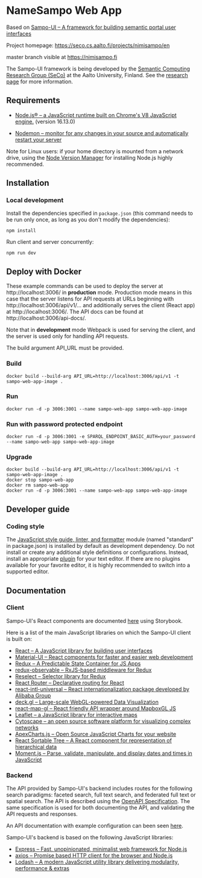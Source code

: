 # NameSampo Web App

Based on [Sampo-UI &ndash; A framework for building semantic portal user interfaces](https://github.com/SemanticComputing/sampo-ui)

Project homepage: https://seco.cs.aalto.fi/projects/nimisampo/en

master branch visible at https://nimisampo.fi

The Sampo-UI framework is being developed by the [Semantic Computing Research Group (SeCo)](https://seco.cs.aalto.fi) 
at the Aalto University, Finland. See the [research page](https://seco.cs.aalto.fi/tools/sampo-ui) for 
more information. 

## Requirements

* [Node.js® &ndash; a JavaScript runtime built on Chrome's V8 JavaScript engine.](https://nodejs.org/en/) (version 16.13.0)

* [Nodemon &ndash; monitor for any changes in your source and automatically restart your server](https://nodemon.io/)

Note for Linux users: if your home directory is mounted from a network drive, using the [Node Version Manager](https://github.com/nvm-sh/nvm) for installing Node.js highly recommended. 

## Installation

### Local development

Install the dependencies specified in `package.json` (this command needs to be run only once,
  as long as you don't modify the dependencies):

`npm install`

Run client and server concurrently:

`npm run dev`

## Deploy with Docker

These example commands can be used to deploy the server at http://localhost:3006/ in **production** mode. Production mode means in this case that the server listens for API requests at URLs beginning with http://localhost:3006/api/v1/... and additionally serves the client (React app) at http://localhost:3006/. The API docs can be found at http://localhost:3006/api-docs/.

Note that in **development** mode Webpack is used for serving the client, and the server is used only for handling API requests. 

The build argument API_URL must be provided.

### Build
 `docker build --build-arg API_URL=http://localhost:3006/api/v1 -t sampo-web-app-image .`

### Run
 `docker run -d -p 3006:3001 --name sampo-web-app sampo-web-app-image`

### Run with password protected endpoint
 `docker run -d -p 3006:3001 -e SPARQL_ENDPOINT_BASIC_AUTH=your_password --name sampo-web-app sampo-web-app-image`

### Upgrade
```
docker build --build-arg API_URL=http://localhost:3006/api/v1 -t sampo-web-app-image .
docker stop sampo-web-app
docker rm sampo-web-app
docker run -d -p 3006:3001 --name sampo-web-app sampo-web-app-image
```

## Developer guide

 ### Coding style

The [JavaScript style guide, linter, and formatter](https://standardjs.com) module (named "standard" in package.json) is installed by default as development dependency. Do not install or create any additional style definitions or configurations. Instead, install an appropriate [plugin](https://standardjs.com/index.html#are-there-text-editor-plugins) for your text editor. If there are no plugins  available for your favorite editor, it is highly recommended to switch into a supported editor. 

## Documentation

### Client

Sampo-UI's React components are documented [here](https://semanticcomputing.github.io/sampo-ui) using Storybook.

Here is a list of the main JavaScript libraries on which the Sampo-UI client is built on:

* [React &ndash; A JavaScript library for building user interfaces](https://reactjs.org/)
* [Material-UI &ndash; React components for faster and easier web development](https://material-ui.com/)
* [Redux &ndash; A Predictable State Container for JS Apps](https://redux.js.org/)
* [redux-observable &ndash; RxJS-based middleware for Redux](https://redux-observable.js.org/)
* [Reselect &ndash; Selector library for Redux](https://github.com/reduxjs/reselect)
* [React Router &ndash; Declarative routing for React](https://reacttraining.com/react-router/web/guides/quick-start)
* [react-intl-universal &ndash; React internationalization package developed by Alibaba Group](https://github.com/alibaba/react-intl-universal)
* [deck.gl &ndash; Large-scale WebGL-powered Data Visualization](https://deck.gl) 
* [react-map-gl &ndash; React friendly API wrapper around MapboxGL JS](https://github.com/visgl/react-map-gl) 
* [Leaflet &ndash; a JavaScript library for interactive maps](https://leafletjs.com/) 
* [Cytoscape &ndash; an open source software platform for visualizing complex networks](https://cytoscape.org/)
* [ApexCharts.js &ndash; Open Source JavaScript Charts for your website](https://apexcharts.com/)
* [React Sortable Tree &ndash; A React component for representation of hierarchical data](https://github.com/frontend-collective/react-sortable-tree)
* [Moment.js &ndash; Parse, validate, manipulate, and display dates and times in JavaScript](https://momentjs.com/)

### Backend

The API provided by Sampo-UI's backend includes routes for the following search paradigms: faceted search, 
full text search, and federated full text or spatial search. The API is described using the 
[OpenAPI Specification](https://swagger.io/specification). The same specification is used for both 
documenting the API, and validating the API requests and responses. 

An API documentation with example configuration can been seen [here](https://sampo-ui.demo.seco.cs.aalto.fi/api-docs/).

Sampo-UI's backend is based on the following JavaScript libraries:

* [Express &ndash; Fast, unopinionated, minimalist web framework for Node.js](https://expressjs.com/)
* [axios &ndash; Promise based HTTP client for the browser and Node.js](https://github.com/axios/axios)
* [Lodash &ndash; A modern JavaScript utility library delivering modularity, performance & extras](https://lodash.com/)

